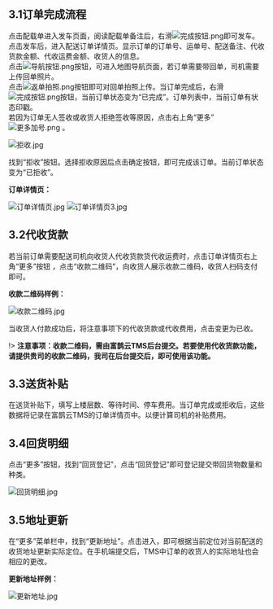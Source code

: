 ## 3.1订单完成流程
点击配载单进入发车页面，阅读配载单备注后，右滑![完成按钮.png](https://i.loli.net/2019/01/16/5c3ed24dacb3b.png ':size=50')即可发车。点击发车后，进入配送订单详情页。显示订单的订单号、运单号、配送备注、代收货款金额、代收运费金额、收货人的信息。  
点击![导航按钮.png](https://i.loli.net/2019/01/16/5c3ed24dae0b6.png ':size=50')按钮，可进入地图导航页面，若订单需要带回单，司机需要上传回单照片。  
点击![返单拍照.png](https://i.loli.net/2019/01/16/5c3ed24db2ede.png ':size=100')按钮即可对回单拍照上传。当订单完成后，右滑![完成按钮.png](https://i.loli.net/2019/01/16/5c3ed24dacb3b.png ':size=50')按钮，当前订单状态变为“已完成”。订单列表中，当前订单有状态印戳。  
若因为订单无人签收或收货人拒绝签收等原因，点击右上角“更多”![更多加号.png](https://i.loli.net/2019/01/16/5c3ed24db4f8c.png)  。
  
  ![拒收.jpg](https://i.loli.net/2019/01/16/5c3ea45f08802.jpg ':size=200')
    
找到“拒收”按钮。选择拒收原因后点击确定按钮，即可完成该订单。当前订单状态变为“已拒收”。  
  
**订单详情页：**
  
  ![订单详情页.jpg](https://i.loli.net/2019/01/16/5c3ea48277e9f.jpg ':size=200')     ![订单详情页3.jpg](https://i.loli.net/2019/01/16/5c3ea48273598.jpg ':size=200')  
    
## 3.2代收货款
若当前订单需要配送司机向收货人代收货款货代收运费时，点击订单详情页右上角“更多”按钮 ，点击“收款二维码”，向收货人展示收款二维码，收货人扫码支付即可。  
  
  **收款二维码样例：**
  
![收款二维码.jpg](https://i.loli.net/2019/01/16/5c3ea482252eb.jpg ':size=200')
  

当收货人付款成功后，将注意事项下的代收货款或代收费用，点击变更为已收。  

!> **注意事项：收款二维码，需由富鹊云TMS后台提交。若要使用代收货款功能，请提供贵司的收款二维码，我司在后台提交后，即可使用该功能。**  

## 3.3送货补贴
在送货补贴下，填写上楼层数、等待时间、停车费用。当订单完成或拒收后，这些数据将记录在富鹊云TMS的订单详情页中。以便计算司机的补贴费用。

## 3.4回货明细

点击“更多”按钮，找到“回货登记”，点击“回货登记”即可登记提交带回货物数量和种类。
  
  ![回货明细.jpg](https://i.loli.net/2019/01/16/5c3ea45f02436.jpg ':size=200')

## 3.5地址更新
在“更多”菜单栏中，找到“更新地址”。点击进入，即可根据当前定位对当前配送的收货地址更新实际定位。在手机端提交后，TMS中订单的收货人的实际地址也会相应的更改。
  
  **更新地址样例：**
    
  ![更新地址.jpg](https://i.loli.net/2019/01/16/5c3ea45f2ac85.jpg ':size=200')